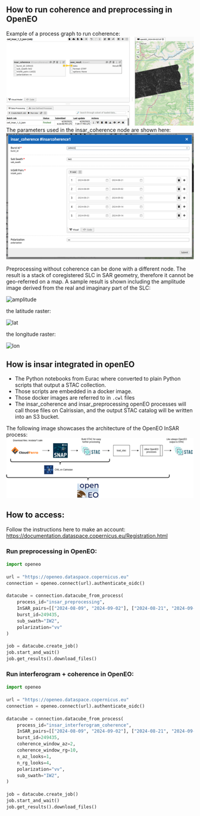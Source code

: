 ## How to run coherence and preprocessing in OpenEO

Example of a process graph to run coherence:
![image](./img/openeo_insar_coherence_in_editor.png)
The parameters used in the insar_coherence node are shown here:
![image](./img/openeo_insar_coherence_options.png)

Preprocessing without coherence can be done with a different node. The result is a stack of coregistered SLC in SAR geometry, therefore it cannot be geo-referred on a map. A sample result is shown including the amplitude image derived from the real and imaginary part of the SLC:

![amplitude](https://github.com/user-attachments/assets/e91e39c1-150a-400b-9f4a-1deec5f37016)

the latitude raster:

![lat](https://github.com/user-attachments/assets/d83434e5-3e8d-4263-a53e-8d3d0316c173)

the longitude raster:

![lon](https://github.com/user-attachments/assets/da40297a-f611-4f92-a713-87274fdbe075)


## How is insar integrated in openEO

- The Python notebooks from Eurac where converted to plain Python scripts that output a STAC collection.
- Those scripts are embedded in a docker image.
- Those docker images are referred to in `.cwl` files
- The insar_coherence and insar_preprocessing openEO processes will call those files on Calrissian, and the output STAC
  catalog will be written into an S3 bucket.

The following image showcases the architecture of the OpenEO InSAR process:
![image](./img/openeo_insar.drawio.png)

## How to access:

Follow the instructions here to make an account: https://documentation.dataspace.copernicus.eu/Registration.html

### Run preprocessing in OpenEO:

```python
import openeo

url = "https://openeo.dataspace.copernicus.eu"
connection = openeo.connect(url).authenticate_oidc()

datacube = connection.datacube_from_process(
    process_id="insar_preprocessing",
    InSAR_pairs=[["2024-08-09", "2024-09-02"], ["2024-08-21", "2024-09-02"]],
    burst_id=249435,
    sub_swath="IW2",
    polarization="vv"
)

job = datacube.create_job()
job.start_and_wait()
job.get_results().download_files()
```

### Run interferogram + coherence in OpenEO:

```python
import openeo

url = "https://openeo.dataspace.copernicus.eu"
connection = openeo.connect(url).authenticate_oidc()

datacube = connection.datacube_from_process(
    process_id="insar_interferogram_coherence",
    InSAR_pairs=[["2024-08-09", "2024-09-02"], ["2024-08-21", "2024-09-02"]],
    burst_id=249435,
    coherence_window_az=2,
    coherence_window_rg=10,
    n_az_looks=1,
    n_rg_looks=4,
    polarization="vv",
    sub_swath="IW2",
)

job = datacube.create_job()
job.start_and_wait()
job.get_results().download_files()
```
